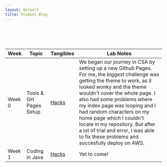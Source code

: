 ```yaml
---
layout: default
title: Student Blog
---
```

<body>

  <div style="display: flex; flex-direction: column; width: 100%; justify-content: center; align-items: center;">
    <h1 id="typewriter" style="text-align: center;"/>
  </div>

</body>

<script>
  var i = 0;
  var txt = "Welcome to Aniket's blog! 😻🤩🤠";

  var speed = 150;
  function typeWriter(x) {

    if (i <= txt.length) {
      document.getElementById("typewriter").innerHTML = txt.substring(0, i)
      i++;
      setTimeout(typeWriter, speed);
    }

  }

  typeWriter();

</script>

| Week | Topic | Tangibles | Lab Notes |
|----------|----------|----------|----------|
| Week 0 | Tools & GH Pages Setup | [Hacks]() | We began our journey in CSA by setting up a new Github Pages. For me, the biggest challenge was getting the theme to work, as it looked wonky and the theme wouldn't cover the whole page. I also had some problems where my index page was looping and I had random characters on my home page which I couldn't locate in my repository. But after a lot of trial and error, I was able to fix these problems and succesfully deploy on AWS.|
| Week 1 | Coding in Java | [Hacks]() | Yet to come! |


<!-- | Week x | Topic goes here | [Hacks]() | Yet to come! | -->